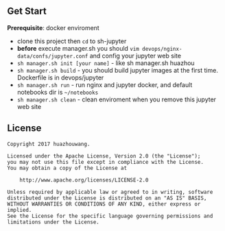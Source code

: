 ## Get Start

__Prerequisite__: docker enviroment

* clone this project then `cd` to sh-jupyter
* __before__ execute manager.sh you should `vim devops/nginx-data/confs/jupyter.conf` and config your jupyter web site 
* `sh manager.sh init [your name]` - like sh manager.sh huazhou
* `sh manager.sh build` - you should build jupyter images at the first time. Dockerfile is in devops/jupyter 
* `sh manager.sh run` - run nginx and jupyter docker, and default notebooks dir is `~/notebooks`
* `sh manager.sh clean` - clean enviroment when you remove this jupyter web site

## License

    Copyright 2017 huazhouwang.

    Licensed under the Apache License, Version 2.0 (the "License");
    you may not use this file except in compliance with the License.
    You may obtain a copy of the License at

        http://www.apache.org/licenses/LICENSE-2.0

    Unless required by applicable law or agreed to in writing, software
    distributed under the License is distributed on an "AS IS" BASIS,
    WITHOUT WARRANTIES OR CONDITIONS OF ANY KIND, either express or implied.
    See the License for the specific language governing permissions and
    limitations under the License.
